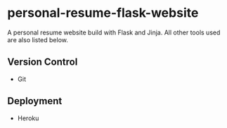 # personal-resume-flask-website
A personal resume website build with Flask and Jinja. All other tools used are also listed below.

## Version Control
- Git

## Deployment
- Heroku
